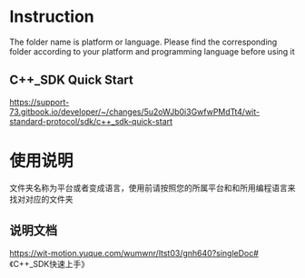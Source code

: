 # Instruction

The folder name is platform or language. Please find the corresponding folder according to your platform and programming language before using it

## C++_SDK Quick Start

https://support-73.gitbook.io/developer/~/changes/5u2oWJb0i3GwfwPMdTt4/wit-standard-protocol/sdk/c++_sdk-quick-start

# 使用说明

文件夹名称为平台或者变成语言，使用前请按照您的所属平台和和所用编程语言来找对对应的文件夹

## 说明文档

https://wit-motion.yuque.com/wumwnr/ltst03/gnh640?singleDoc# 《C++_SDK快速上手》





